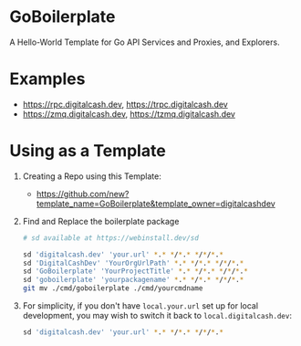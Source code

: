 # GoBoilerplate

A Hello-World Template for Go API Services and Proxies, and Explorers.

# Examples

- <https://rpc.digitalcash.dev>, <https://trpc.digitalcash.dev>
- <https://zmq.digitalcash.dev>, <https://tzmq.digitalcash.dev>

# Using as a Template

1. Creating a Repo using this Template:

   - <https://github.com/new?template_name=GoBoilerplate&template_owner=digitalcashdev>

2. Find and Replace the boilerplate package

   ```sh
   # sd available at https://webinstall.dev/sd

   sd 'digitalcash.dev' 'your.url' *.* */*.* */*/*.*
   sd 'DigitalCashDev' 'YourOrgUrlPath' *.* */*.* */*/*.*
   sd 'GoBoilerplate' 'YourProjectTitle' *.* */*.* */*/*.*
   sd 'goboilerplate' 'yourpackagename' *.* */*.* */*/*.*
   git mv ./cmd/goboilerplate ./cmd/yourcmdname
   ```

3. For simplicity, if you don't have `local.your.url` set up for local
   development, you may wish to switch it back to `local.digitalcash.dev`:

   ```sh
   sd 'digitalcash.dev' 'your.url' *.* */*.* */*/*.*
   ```

